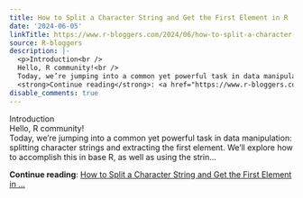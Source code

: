 ```yaml
---
title: How to Split a Character String and Get the First Element in R
date: '2024-06-05'
linkTitle: https://www.r-bloggers.com/2024/06/how-to-split-a-character-string-and-get-the-first-element-in-r/
source: R-bloggers
description: |-
  <p>Introduction<br />
  Hello, R community!<br />
  Today, we’re jumping into a common yet powerful task in data manipulation: splitting character strings and extracting the first element. We’ll explore how to accomplish this in base R, as well as using the strin...</p>
  <strong>Continue reading</strong>: <a href="https://www.r-bloggers.com/2024/06/how-to-split-a-character-string-and-get-the-first-element-in-r/">How to Split a Character String and Get the First Element in ...
disable_comments: true
---
```

<p>Introduction<br />
Hello, R community!<br />
Today, we’re jumping into a common yet powerful task in data manipulation: splitting character strings and extracting the first element. We’ll explore how to accomplish this in base R, as well as using the strin...</p>
<strong>Continue reading</strong>: <a href="https://www.r-bloggers.com/2024/06/how-to-split-a-character-string-and-get-the-first-element-in-r/">How to Split a Character String and Get the First Element in ...